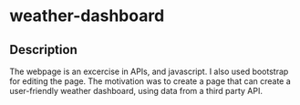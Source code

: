 # weather-dashboard

## Description

The webpage is an excercise in APIs, and javascript. I also used bootstrap for editing the page. The motivation was to create a page that can create a user-friendly weather dashboard, using data from a third party API.

